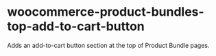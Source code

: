 # woocommerce-product-bundles-top-add-to-cart-button
Adds an add-to-cart button section at the top of Product Bundle pages.
